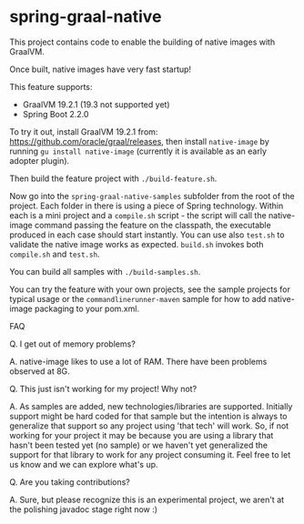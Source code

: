 # spring-graal-native

This project contains code to enable the building of native images with GraalVM.

Once built, native images have very fast startup!

This feature supports:
- GraalVM 19.2.1 (19.3 not supported yet)
- Spring Boot 2.2.0

To try it out, install GraalVM 19.2.1 from: https://github.com/oracle/graal/releases,
then install `native-image` by running `gu install native-image` (currently it is
available as an early adopter plugin).


Then build the feature project with `./build-feature.sh`.

Now go into the `spring-graal-native-samples` subfolder from the root of the
project. Each folder in there is using a piece of Spring technology. Within each
is a mini project and a `compile.sh` script - the script will call the 
native-image command passing the feature on the classpath, the executable produced
in each case should start instantly. You can use also `test.sh` to validate the native
image works as expected. `build.sh` invokes both `compile.sh` and `test.sh`.

You can build all samples with `./build-samples.sh`.

You can try the feature with your own projects, see the sample projects for typical
usage or the `commandlinerunner-maven` sample for how to add native-image packaging
to your pom.xml. 

FAQ

Q. I get out of memory problems?

A. native-image likes to use a lot of RAM. There have been problems observed at 8G.


Q. This just isn't working for my project! Why not?

A. As samples are added, new technologies/libraries are supported. Initially support
   might be hard coded for that sample but the intention is always to generalize
   that support so any project using 'that tech' will work. So, if not working for
   your project it may be because you are using a library that hasn't been tested
   yet (no sample) or we haven't yet generalized the support for that library to
   work for any project consuming it. Feel free to let us know and we can explore
   what's up.

Q. Are you taking contributions?

A. Sure, but please recognize this is an experimental project, we aren't at the
   polishing javadoc stage right now :)
